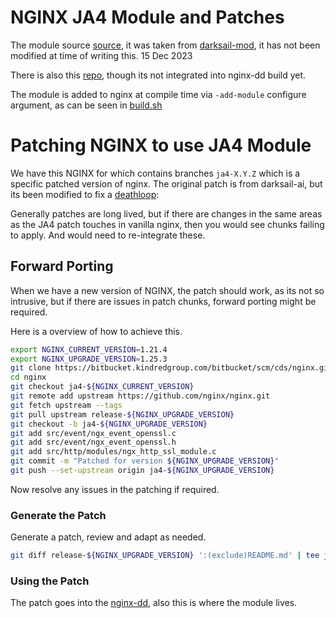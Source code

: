 # NGINX JA4 Module and Patches

The module source [source](https://bitbucket.kindredgroup.com/bitbucket/projects/CDS/repos/nginx-dd/browse/nginx-centos7/src/nginx-mod_ja4), it was taken from [darksail-mod](https://github.com/darksail-ai/nginx/tree/darksail-mod/module), it has not been modified at time of writing this. 15 Dec 2023

There is also this [repo](https://bitbucket.kindredgroup.com/bitbucket/projects/CDS/repos/nginx-mod_ja4/browse), though its not integrated into nginx-dd build yet.

The module is added to nginx at compile time via `-add-module` configure argument, as can be seen in [build.sh](https://bitbucket.kindredgroup.com/bitbucket/projects/CDS/repos/nginx-dd/browse/nginx-centos7/scripts/build.sh#129-162)

# Patching NGINX to use JA4 Module

We have this NGINX for which contains branches `ja4-X.Y.Z` which is a specific patched version of nginx. The original patch is from darksail-ai, but its been modified to fix a [deathloop](https://github.com/darksail-ai/nginx/blob/darksail-mod/src/event/ngx_event_openssl.c#L1906-L1920): 

Generally patches are long lived, but if there are changes in the same areas as the JA4 patch touches in vanilla nginx, then you would see chunks failing to apply. And would need to re-integrate these.

## Forward Porting

When we have a new version of NGINX, the patch should work, as its not so intrusive, but if there are issues in patch chunks, forward porting might
be required.

Here is a overview of how to achieve this.

```bash
export NGINX_CURRENT_VERSION=1.21.4
export NGINX_UPGRADE_VERSION=1.25.3
git clone https://bitbucket.kindredgroup.com/bitbucket/scm/cds/nginx.git
cd nginx
git checkout ja4-${NGINX_CURRENT_VERSION}
git remote add upstream https://github.com/nginx/nginx.git
git fetch upstream --tags
git pull upstream release-${NGINX_UPGRADE_VERSION}
git checkout -b ja4-${NGINX_UPGRADE_VERSION}
git add src/event/ngx_event_openssl.c                                                                                                  git:ja4-1.21.4*
git add src/event/ngx_event_openssl.h                                                                                                  git:ja4-1.21.4*
git add src/http/modules/ngx_http_ssl_module.c 
git commit -m "Patched for version ${NGINX_UPGRADE_VERSION}"
git push --set-upstream origin ja4-${NGINX_UPGRADE_VERSION}
```

Now resolve any issues in the patching if required.

### Generate the Patch

Generate a patch, review and adapt as needed. 

```bash
git diff release-${NGINX_UPGRADE_VERSION} ':(exclude)README.md' | tee ja4.patch
```

### Using the Patch

The patch goes into the [nginx-dd](https://bitbucket.kindredgroup.com/bitbucket/projects/CDS/repos/nginx-dd/browse/nginx-centos7/src/nginx-mod_ja4), also this is where the module lives.

